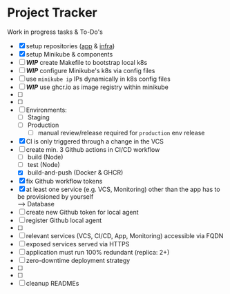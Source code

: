 # Project Tracker

Work in progress tasks & To-Do's

- [x] setup repositories ([app](https://github.com/kelzenberg/devops-app) & [infra](https://github.com/kelzenberg/devops-app-infra))
- [x] setup Minikube & components
- [ ] _**WIP**_ create Makefile to bootstrap local k8s
- [ ] _**WIP**_ configure Minikube's k8s via config files
- [ ] use `minikube ip` IPs dynamically in k8s config files
- [ ] _**WIP**_ use ghcr.io as image registry within minikube
- [ ]
- [ ]
- [ ] Environments:
  - [ ] Staging
  - [ ] Production
    - [ ] manual review/release required for `production` env release
- [x] CI is only triggered through a change in the VCS
- [ ] create min. 3 Github actions in CI/CD workflow
  - [ ] build (Node)
  - [ ] test (Node)
  - [x] build-and-push (Docker & GHCR)
- [x] fix Github workflow tokens
- [x] at least one service (e.g. VCS, Monitoring) other than the app has to be provisioned by yourself  
       --> Database
- [ ] create new Github token for local agent
- [ ] register Github local agent
- [ ]
- [ ] relevant services (VCS, CI/CD, App, Monitoring) accessible via FQDN
- [ ] exposed services served via HTTPS
- [ ] application must run 100% redundant (replica: 2+)
- [ ] zero-downtime deployment strategy
- [ ]
- [ ]
- [ ] cleanup READMEs
